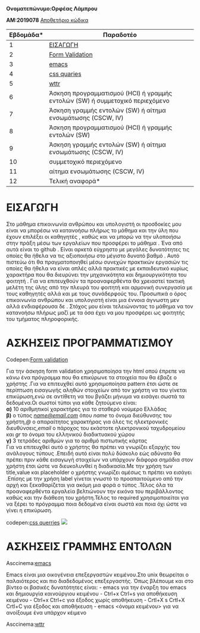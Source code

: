 **Oνoματεπώνυμο:Ορφέας Λάμπρου**

**ΑΜ:2019078**
[Αποθετήριο κώδικα](https://github.com/Orfeaslambrou/site)

| Εβδομάδα* | Παραδοτέο |
| --- | --- |
| 1 | [ΕΙΣΑΓΩΓΗ](#a) |
| 2 | [Form Validation](#b) |
| 3 | [emacs](#c) |
| 4 | [css quaries](#d) |
| 5 | [wttr](#e) |
| 6 | Άσκηση προγραμματισμού (HCI) ή γραμμής εντολών (SW) ή συμμετοχικό περιεχόμενο |
| 7 | Άσκηση γραμμής εντολών (SW) ή αίτημα ενσωμάτωσης (CSCW, IV) |
| 8 | Άσκηση προγραμματισμού (HCI) ή γραμμής εντολών (SW) |
| 9 | Άσκηση γραμμής εντολών (SW) ή αίτημα ενσωμάτωσης (CSCW, IV) |
| 10 | συμμετοχικό περιεχόμενο |
| 11 | αίτημα ενσωμάτωσης (CSCW, IV) |
| 12 | Τελική αναφορά* |



# ΕΙΣΑΓΩΓΗ <a name="a"></a>
Στο μάθημα επικοινωνία ανθρώπου και υπολογιστή οι προσδοκίες μου είναι να μπορέσω να κατανοήσω πλήρως το μάθημα και την ύλη που έχουν επιλέξει οι καθηγητές , καθώς και να μπορώ να την υλοποιήσω στην πράξη μέσω των εργαλείων που προσφέρει το μάθημα . Ένα από αυτά είναι το github . Είναι αρκετά εύχρηστο με μεγάλες δυνατότητες τις οποίες θα ήθελα να τις αξιοποιήσω στο μέγιστο δυνατό βαθμό . Αυτό πιστεύω ότι θα πραγματοποιηθεί μέσω συνεχών πρακτικών εργασιών τις οποίες θα ήθελα να είναι απλές αλλά πρακτικές με εκπαιδευτικό κυρίως χαρακτήρα που θα διευρύνει την μηχανικότητα και δημιουργικότητα του φοιτητή . Για να επιτευχθούν τα προαναφερθέντα θα χρειαστεί τακτική μελέτη της ύλης από την πλευρά του φοιτητή και αρμονική συνεργασία με τους καθηγητές αλλά και με τους συνάδερφούς του. Προσωπικά ο όρος επικοινωνία ανθρώπου και υπολογιστή είναι μια έννοια άγνωστη μεν αλλά ενδιαφέρουσα δε . Στόχος μου είναι τελειώνοντας το μάθημα να τον κατανοήσω πλήρως μαζί με τα όσα έχει να μου προσφέρει ως φοιτητής του τμήματος πληροφορικής.

# ΑΣΚΗΣΕΙΣ ΠΡΟΓΡΑΜΜΑΤΙΣΜΟΥ
 <a name="b"></a>
Codepen:[Form validation](https://github.com/Orfeaslambrou/site/blob/2019078/_remix/form-validation.md) 

Για την άσκηση form validation χρησιμοποίησα την html οπού έπρεπε να κάνω ένα πρόγραμμα που θα επικύρωνε τα στοιχεία που θα έβαζε ο χρήστης .Για να επιτευχθεί αυτό χρησιμοποίησα pattern έτσι ώστε σε  περίπτωση εισαγωγής αληθών στοιχείων από τον χρήστη να του γίνεται επικύρωση,ενώ σε αντίθετη να του βγάζει μήνυμα να εισάγει σωστά τα δεδομένα.Οι σωστοί τύποι για κάθε ζητούμενο είναι:  
**α)** 10 αριθμητικοί χαρακτήρες για το σταθερό νούμερο Ελλάδας  
**β)** ο τύπος *name@email.com* όπου *name* το όνομα διεύθυνσης του χρήστη,*@*  ο απαραίτητος χαρακτήρας για όλες τις ηλεκτρονικές διευθύνσεις,*email* ο πάροχος του εκάστοτε ηλεκτρονικού ταχυδρομείου και *gr* το όνομα του ελληνικού διαδικτυακού χώρου  
**γ)** 3 τετράδες αριθμών για το αριθμό πιστωτικής κάρτας  
Για να επιτευχθεί αυτό ο χρήστης θα πρέπει να γνωρίζει εξαρχής του ανάλογους τύπους .Επειδή αυτό είναι πολύ δύσκολο εώς αδύνατο θα πρέπει πριν κάθε εισαγωγή στοιχείων να υπάρχουν διάφορα σημάδια στον χρήστη έτσι ώστε να διευκολυνθεί η διαδικασία.Με την χρήση των title,value και placeholder ο χρήστης γνωρίζει αμέσως τι πρέπει να εισάγει .Eπίσης με την χρήση label γίνεται γνωστό το προαπαιτούμενο από την αρχή και ξεκαθαρίζεται για ακόμη μια φορά ο τύπος .Τέλος όλα τα προαναφερθέντα εργαλεία βελτιώνουν την εικόνα του περιβάλλοντος καθώς και την διάθεση του χρήστη.Τέλος το required χρησιμοποιείται για να ξέρει το πρόγραμμα ποια δεδομένα είναι σωστά και ποια όχι ώστε να γίνει η επικύρωση. 


<a name="d"></a>
codepen:[css querries](https://github.com/Orfeaslambrou/site/blob/2019078/_remix/css-queries.md)
![](https://imgur.com/a/H7eoPyC)
# ΑΣΚΗΣΕΙΣ ΓΡΑΜΜΗΣ ΕΝΤΟΛΩΝ
<a name="c"></a>
Asccinema:[emacs](https://asciinema.org/a/2e0gMoZx2b1mYfKxIViGPsQuo)

<p>Emacs είναι μια οικογένεια επεξεργαστών κειμένου.Στο unix θεωρείται ο παλαιότερος και πιο διαδεδομένος επεξεργαστής.  
Όπως βλέπουμε και στο βίντεο οι βασικές δυνατότητες είναι:
- emacs για την έναρξη του emacs και δημιουργία καινούργιου κειμένου
- Ctrl+x Ctrl+s για αποθήκευση κειμένου
- Ctrl+x Ctrl+c για έξοδος χωρίς αποθήκευση
- Crtl+X s Crtl+X Crtl+C για έξοδος και αποθήκευση
 - emacs <όνομα κειμένου> για να ανοίξουμε ένα υπάρχον κέιμενο</p>
 
 
 <a name="e"></a>
Asccinema:[wttr](https://asciinema.org/a/dfC3adSCQXWUbVDn2gDRg8bEC)


































